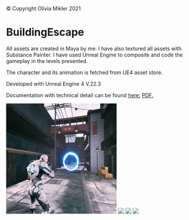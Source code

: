 © Copyright Olivia Mikler 2021
# BuildingEscape

All assets are created in Maya by me. I have also textured all assets with Substance Painter.
I have used Unreal Engine to composite and code the gameplay in the levels presented.

The character and its animation is fetched from UE4 asset store.

Developed with Unreal Engine 4 V.22.3

Documentation with technical detail can be found <u>here:</u> <a href="https://github.com/MikloCO/BuildingEscape/blob/master/Documentation/Project%20post-mortem.pdf" target="_blank">PDF.</a>

<img src="Documentation/BuildingEscape_status.png" width="300">
<img src="Documentation/RunningOutOfPortal.gif" width=600">
<img src="Documentation/Part1level2.gif" width=720">
<img src="Documentation/part2Level2.gif" width=720">


